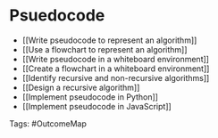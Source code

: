 # Psuedocode

- [[Write pseudocode to represent an algorithm]]
- [[Use a flowchart to represent an algorithm]]
- [[Write pseudocode in a whiteboard environment]]
- [[Create a flowchart in a whiteboard environment]]
- [[Identify recursive and non-recursive algorithms]]
- [[Design a recursive algorithm]]
- [[Implement pseudocode in Python]]
- [[Implement pseudocode in JavaScript]]

Tags: #OutcomeMap
